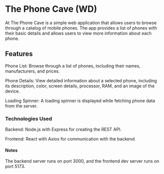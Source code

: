 # The Phone Cave (WD)

At The Phone Cave  is a simple web application that allows users to browse through a catalog of mobile phones. The app provides a list of phones with their basic details and allows users to view more information about each phone.

## Features

Phone List: Browse through a list of phones, including their names, manufacturers, and prices.

Phone Details: View detailed information about a selected phone, including its description, color, screen details, processor, RAM, and an image of the device.

Loading Spinner: A loading spinner is displayed while fetching phone data from the server.

### Technologies Used

Backend: Node.js with Express for creating the REST API.

Frontend: React with Axios for communication with the backend

#### Notes

The backend server runs on port 3000, and the frontend dev server runs on port 5173. 
